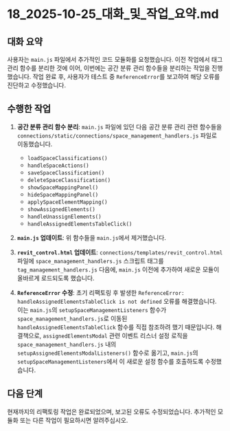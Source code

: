 # 18_2025-10-25_대화_및_작업_요약.md

## 대화 요약

사용자는 `main.js` 파일에서 추가적인 코드 모듈화를 요청했습니다. 이전 작업에서 태그 관리 함수를 분리한 것에 이어, 이번에는 공간 분류 관리 함수들을 분리하는 작업을 진행했습니다. 작업 완료 후, 사용자가 테스트 중 `ReferenceError`를 보고하여 해당 오류를 진단하고 수정했습니다.

## 수행한 작업

1.  **공간 분류 관리 함수 분리**: `main.js` 파일에 있던 다음 공간 분류 관리 관련 함수들을 `connections/static/connections/space_management_handlers.js` 파일로 이동했습니다.
    *   `loadSpaceClassifications()`
    *   `handleSpaceActions()`
    *   `saveSpaceClassification()`
    *   `deleteSpaceClassification()`
    *   `showSpaceMappingPanel()`
    *   `hideSpaceMappingPanel()`
    *   `applySpaceElementMapping()`
    *   `showAssignedElements()`
    *   `handleUnassignElements()`
    *   `handleAssignedElementsTableClick()`

2.  **`main.js` 업데이트**: 위 함수들을 `main.js`에서 제거했습니다.

3.  **`revit_control.html` 업데이트**: `connections/templates/revit_control.html` 파일에 `space_management_handlers.js` 스크립트 태그를 `tag_management_handlers.js` 다음에, `main.js` 이전에 추가하여 새로운 모듈이 올바르게 로드되도록 했습니다.

4.  **`ReferenceError` 수정**: 초기 리팩토링 후 발생한 `ReferenceError: handleAssignedElementsTableClick is not defined` 오류를 해결했습니다. 이는 `main.js`의 `setupSpaceManagementListeners` 함수가 `space_management_handlers.js`로 이동된 `handleAssignedElementsTableClick` 함수를 직접 참조하려 했기 때문입니다. 해결책으로, `assignedElementsModal` 관련 이벤트 리스너 설정 로직을 `space_management_handlers.js` 내의 `setupAssignedElementsModalListeners()` 함수로 옮기고, `main.js`의 `setupSpaceManagementListeners`에서 이 새로운 설정 함수를 호출하도록 수정했습니다.

## 다음 단계

현재까지의 리팩토링 작업은 완료되었으며, 보고된 오류도 수정되었습니다. 추가적인 모듈화 또는 다른 작업이 필요하시면 알려주십시오.